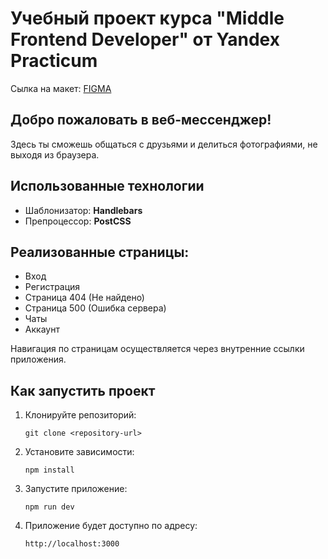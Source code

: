 
# Учебный проект курса "Middle Frontend Developer" от Yandex Practicum

Cылка на макет:
[FIGMA](https://www.figma.com/design/jF5fFFzgGOxQeB4CmKWTiE/Chat_external_link?node-id=1-444&node-type=FRAME&t=Of5cXdyiNZN9ttmo-0)

## Добро пожаловать в веб-мессенджер!
Здесь ты сможешь общаться с друзьями и делиться фотографиями, не выходя из браузера.

## Использованные технологии
- Шаблонизатор: **Handlebars**
- Препроцессор: **PostCSS**

## Реализованные страницы:
- Вход
- Регистрация
- Страница 404 (Не найдено)
- Страница 500 (Ошибка сервера)
- Чаты
- Аккаунт

Навигация по страницам осуществляется через внутренние ссылки приложения.

## Как запустить проект

1. Клонируйте репозиторий:
   ```
   git clone <repository-url>
   ```
2. Установите зависимости:
   ```
   npm install
   ```
3. Запустите приложение:
   ```
   npm run dev
   ```
4. Приложение будет доступно по адресу:
	```
   http://localhost:3000
   ```